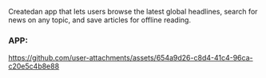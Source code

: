 Createdan app that lets users browse the latest global headlines, search for news on any topic, and save articles for offline reading.

### APP:
https://github.com/user-attachments/assets/654a9d26-c8d4-41c4-96ca-c20e5c4b8e88

